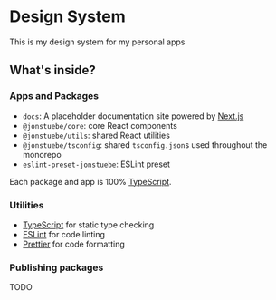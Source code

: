 # Design System

This is my design system for my personal apps

## What's inside?

### Apps and Packages

- `docs`: A placeholder documentation site powered by [Next.js](https://nextjs.org)
- `@jonstuebe/core`: core React components
- `@jonstuebe/utils`: shared React utilities
- `@jonstuebe/tsconfig`: shared `tsconfig.json`s used throughout the monorepo
- `eslint-preset-jonstuebe`: ESLint preset

Each package and app is 100% [TypeScript](https://www.typescriptlang.org/).

### Utilities

- [TypeScript](https://www.typescriptlang.org/) for static type checking
- [ESLint](https://eslint.org/) for code linting
- [Prettier](https://prettier.io) for code formatting

### Publishing packages

TODO
